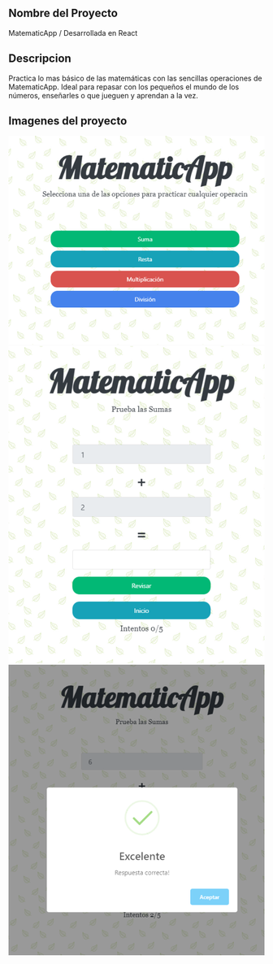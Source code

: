 ## Nombre del Proyecto

MatematicApp / Desarrollada en React

## Descripcion

Practica lo mas básico de las matemáticas con las sencillas operaciones de MatematicApp. Ideal para repasar con los pequeños el mundo de los números, enseñarles o que jueguen y aprendan a la vez.

## Imagenes del proyecto 

![Inicio](https://raw.githubusercontent.com/MarceloVasquez662/react_matematica/master/imagenesProyecto/Inicio.png)
![Operacion](https://raw.githubusercontent.com/MarceloVasquez662/react_matematica/master/imagenesProyecto/Operacion.png)
![Resultado](https://raw.githubusercontent.com/MarceloVasquez662/react_matematica/master/imagenesProyecto/Resultado.png)


